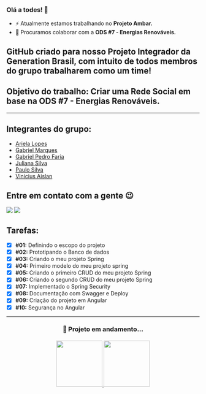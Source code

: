 ### Olá a todes! 👋

- ⚡ Atualmente estamos trabalhando no <b>Projeto Ambar.</b>
- 👯 Procuramos colaborar com a <b>ODS #7 - Energias Renováveis.</b>
  
## GitHub criado para nosso Projeto Integrador da Generation Brasil, com intuito de todos membros do grupo trabalharem como um time!

## Objetivo do trabalho: Criar uma Rede Social em base na ODS #7 - Energias Renováveis.

--------------------------------

## Integrantes do grupo:
- [Ariela Lopes](https://github.com/arieladimitria)
- [Gabriel Marques](https://github.com/Gabriel-M-S)
- [Gabriel Pedro Faria](https://github.com/GabrielPFaria)
- [Juliana Silva](https://github.com/juxxnn)
- [Paulo Silva](https://github.com/PAUL0SP)
- [Vinicius Aislan](https://github.com/viniciusaislan)

## Entre em contato com a gente 😉
<a href = "mailto:projetoambar04@gmail.com"><img src="https://img.shields.io/badge/-Gmail-%23333?style=for-the-badge&logo=gmail&logoColor=white" target="_blank"></a>
<a href = "https://github.com/ProjetoAmbar"><img src="https://img.shields.io/badge/GitHub-100000?style=for-the-badge&logo=github&logoColor=white" target="blank"></a>

## Tarefas:
- [x] <b>#01:</b> Definindo o escopo do projeto
- [x] <b>#02:</b> Prototipando o Banco de dados
- [x] <b>#03:</b> Criando o meu projeto Spring
- [x] <b>#04:</b> Primeiro modelo do meu projeto spring
- [x] <b>#05:</b> Criando o primeiro CRUD do meu projeto Spring
- [x] <b>#06:</b> Criando o segundo CRUD do meu projeto Spring
- [x] <b>#07:</b> Implementado o Spring Security
- [x] <b>#08:</b> Documentação com Swagger e Deploy
- [x] <b>#09:</b> Criação do projeto em Angular
- [x] <b>#10:</b> Segurança no Angular

------------------------------

<h3 align="center">🎯 Projeto em andamento...</h3>

<h4 align="center">
  <a href="https://github.com/ProjetoAmbar">
  <img height="120em" src="https://github-readme-stats.vercel.app/api?username=ProjetoAmbar&show_icons=true&theme=graywhite&include_all_commits=true&count_private=true"/>
  <img height="120em" src="https://github-readme-stats.vercel.app/api/top-langs/?username=ProjetoAmbar&layout=compact&langs_count=7&theme=graywhite"/> </h4>
